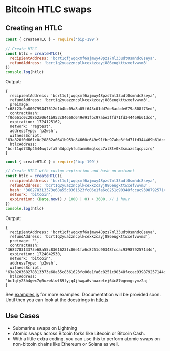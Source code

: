 # Bitcoin HTLC swaps

## Creating an HTLC

```js
const { createHTLC } = require('bip-199')

// Create HTLC
const htlc = createHTLC({
  recipientAddress: 'bcrt1qfjwqqxmf6ajmwy48pzs7ml33udt0smhdc8seya',
  refundAddress: 'bcrt1q2yuazzncplkcexkzcayj886eugkttwxefvwvm3'
})
console.log(htlc)
```

Output:

```
{
  recipientAddress: 'bcrt1qfjwqqxmf6ajmwy48pzs7ml33udt0smhdc8seya',
  refundAddress: 'bcrt1q2yuazzncplkcexkzcayj886eugkttwxefvwvm3',
  preimage: 'c68f23c9a800799447612d1b4bc09a8a05f643c01dd7de8acbde679a808f73ed',
  contractHash: 'f0d661c0c20862a0641b953c84660c649e91fbc97abe3ffd71fd344469b61dcd',
  expiration: 1724125162,
  network: 'regtest',
  addressType: 'p2wsh',
  witnessScript: '63a820f0d661c0c20862a0641b953c84660c649e91fbc97abe3ffd71fd344469b61dcd8876a9144c9c001b69d765b712a708a1edfe31e356f86eed6704ea0fc466b17576a9145139d10a780fed8c9ac2c749239f59e22cb5b8d96888ac',
  htlcAddress: 'bcrt1qd730p4644wqtvfa5h3dpdyhfu4anm6mqlsqc7al8tv0k3smazs4qcpczrq'
}
```

```js
const { createHTLC } = require('bip-199')

// Create HTLC with custom expiration and hash on mainnet
const htlc = createHTLC({
  recipientAddress: 'bcrt1qfjwqqxmf6ajmwy48pzs7ml33udt0smhdc8seya',
  refundAddress: 'bcrt1q2yuazzncplkcexkzcayj886eugkttwxefvwvm3',
  hash: "368278313373e68a55c8361623fc06e1fa6c8251c90348fccac939879257144d",
  network: 'bitcoin',
  expiration: (Date.now() / 1000 | 0) + 3600, // 1 hour
})
console.log(htlc)
```

Output:

```
{
  recipientAddress: 'bcrt1qfjwqqxmf6ajmwy48pzs7ml33udt0smhdc8seya',
  refundAddress: 'bcrt1q2yuazzncplkcexkzcayj886eugkttwxefvwvm3',
  preimage: '',
  contractHash: '368278313373e68a55c8361623fc06e1fa6c8251c90348fccac939879257144d',
  expiration: 1724042530,
  network: 'bitcoin',
  addressType: 'p2wsh',
  witnessScript: '63a820368278313373e68a55c8361623fc06e1fa6c8251c90348fccac939879257144d8876a9144c9c001b69d765b712a708a1edfe31e356f86eed670422cdc266b17576a9145139d10a780fed8c9ac2c749239f59e22cb5b8d96888ac',
  htlcAddress: 'bc1qfy23h4gwx7q0uzwklwf89fyjq4jhwga6vhuaxetej64c87wgemgsymz2aj'
}
```

See [examples.js](examples.js) for more examples. Documentation will be provided soon. Until then you can look at the docstrings in [htlc.js](htlc.js)


## Use Cases

- Submarine swaps on Lightning
- Atomic swaps across Bitcoin forks like Litecoin or Bitcoin Cash. 
- With a little extra coding, you can use this to perform atomic swaps on non-bitcoin chains like Ethereum or Solana as well. 
